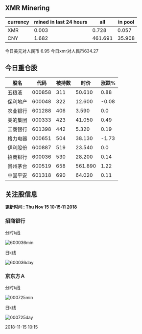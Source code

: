 ## XMR Minering

|currency|mined in last 24 hours|all|in pool|
|---|---|---|---|
|XMR|0.003|0.728|0.057|
|CNY|1.682|461.691|35.908|

今日美元对人民币 6.95	今日xmr对人民币634.27


## 今日重仓股 

|股名|代码|被持数|时价|涨跌%|
|---|---|---|---|---|
|五粮液|000858|311|50.610|0.88|
|保利地产|600048|322|12.600|-0.08|
|农业银行|601288|406|3.590|0.0|
|美的集团|000333|423|41.050|0.49|
|工商银行|601398|442|5.320|0.19|
|格力电器|000651|504|38.130|-1.73|
|伊利股份|600887|519|23.540|0.0|
|招商银行|600036|530|28.200|0.14|
|贵州茅台|600519|658|561.890|1.22|
|中国平安|601318|690|64.020|0.11|

## 关注股信息
**更新时间 : Thu Nov 15 10:15:11 2018**
### 招商银行 
分时k线

![600036min](http://image.sinajs.cn/newchart/min/n/sh600036.gif)

日k线

![600036day](http://image.sinajs.cn/newchart/daily/n/sh600036.gif)

### 京东方Ａ 
分时k线

![000725min](http://image.sinajs.cn/newchart/min/n/sz000725.gif)

日k线

![000725day](http://image.sinajs.cn/newchart/daily/n/sz000725.gif)

2018-11-15 10:15